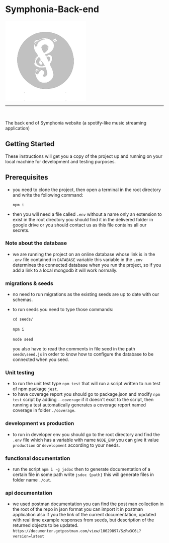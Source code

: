 # Symphonia-Back-end

<img style ="display:block;magin:0 auto;" src='https://github.com/Etshawy1/Symphonia-Back-end/blob/dev/assets/icons/icon.png?raw=true'></img>

<hr/>
<br/>

The back end of Symphonia website (a spotify-like music streaming application)

## Getting Started

These instructions will get you a copy of the project up and running on your local machine for development and testing purposes.

## Prerequisites

- you need to clone the project, then open a terminal in the root directory and write the following command:

      npm i

- then you will need a file called `.env` without a name only an extension to exist in the root directory you should find it in the delivered folder in google drive or you should contact us as this file contains all our secrets.

### Note about the database

- we are running the project on an online database whose link is in the `.env` file contained in `DATABASE` variable this variable in the `.env` determines the connected database when you run the project, so if you add a link to a local mongodb it will work normally.

### migrations & seeds

- no need to run migrations as the existing seeds are up to date with our schemas.
- to run seeds you need to type those commands:

      cd seeds/

      npm i

      node seed

  you also have to read the comments in file seed in the path `seeds\seed.js` in order to know how to configure the database to be connected when you seed.

### Unit testing

- to run the unit test type `npm test` that will run a script written to run test of npm package `jest`.
- to have coverage report you should go to package.json and modify `npm test` script by adding `--coverage` if it doesn't exsit to the script, then running a test automatically generates a coverage report named coverage in folder `./coverage`.

### development vs production

- to run in developer env you should go to the root directory and find the `.env` file which has a variable with name `NODE_ENV` you can give it value `production` or `development` according to your needs.

### functional documentation

- run the script `npm i -g jsdoc` then to generate documentation of a certain file in some path write `jsdoc {path}` this will generate files in folder name `./out`.

### api documentation

- we used postman documentation you can find the post man collection in the root of the repo in json format you can import it in postman application also if you the link of the current documentation, updated with real time example responses from seeds, but description of the returned objects to be updated.
  `https://documenter.getpostman.com/view/10629897/SzRw3C6L?version=latest`
